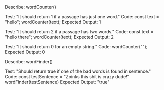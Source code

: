 Describe: wordCounter()

Test: "It should return 1 if a passage has just one word."
Code:
const text = "hello";
wordCounter(text);
Expected Output: 1

Test: "It should return 2 if a passage has two words."
Code:
const text = "hello there";
wordCounter(text);
Expected Output: 2

Test: "It should return 0 for an empty string."
Code: wordCounter("");
Expected Output: 0


Describe: wordFinder()

Test: "Should return true if one of the bad words is found in sentence."
Code:
const testSentence = "Zoinks this shit is crazy dude!"
wordFinder(testSentence)
Expected Output: "true"
